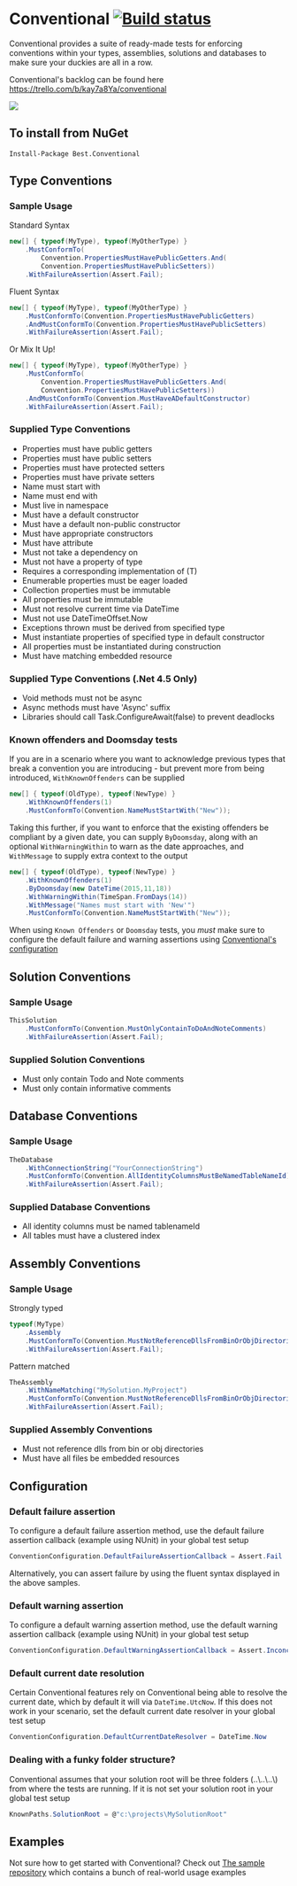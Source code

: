 Conventional [![Build status](https://ci.appveyor.com/api/projects/status/b34y026n60v9oe16?svg=true)](https://ci.appveyor.com/project/andrewabest/conventional)
============

Conventional provides a suite of ready-made tests for enforcing conventions within your types, assemblies, solutions and databases to make sure your duckies are all in a row.

Conventional's backlog can be found here https://trello.com/b/kay7a8Ya/conventional

![](https://raw.github.com/andrewabest/Conventional/master/duck.png)

## To install from NuGet

    Install-Package Best.Conventional

## Type Conventions

### Sample Usage

Standard Syntax
```c#
new[] { typeof(MyType), typeof(MyOtherType) }
    .MustConformTo(
        Convention.PropertiesMustHavePublicGetters.And(
        Convention.PropertiesMustHavePublicSetters))
    .WithFailureAssertion(Assert.Fail);
```

Fluent Syntax
```c#
new[] { typeof(MyType), typeof(MyOtherType) }
    .MustConformTo(Convention.PropertiesMustHavePublicGetters)
    .AndMustConformTo(Convention.PropertiesMustHavePublicSetters)
    .WithFailureAssertion(Assert.Fail);
```

Or Mix It Up!
```c#
new[] { typeof(MyType), typeof(MyOtherType) }
    .MustConformTo(
        Convention.PropertiesMustHavePublicGetters.And(
        Convention.PropertiesMustHavePublicSetters))
    .AndMustConformTo(Convention.MustHaveADefaultConstructor)
    .WithFailureAssertion(Assert.Fail);
```

### Supplied Type Conventions

- Properties must have public getters
- Properties must have public setters
- Properties must have protected setters
- Properties must have private setters
- Name must start with
- Name must end with
- Must live in namespace
- Must have a default constructor
- Must have a default non-public constructor
- Must have appropriate constructors
- Must have attribute
- Must not take a dependency on
- Must not have a property of type
- Requires a corresponding implementation of (T)
- Enumerable properties must be eager loaded
- Collection properties must be immutable
- All properties must be immutable
- Must not resolve current time via DateTime
- Must not use DateTimeOffset.Now
- Exceptions thrown must be derived from specified type
- Must instantiate properties of specified type in default constructor
- All properties must be instantiated during construction
- Must have matching embedded resource

### Supplied Type Conventions (.Net 4.5 Only)

- Void methods must not be async
- Async methods must have 'Async' suffix
- Libraries should call Task.ConfigureAwait(false) to prevent deadlocks

### Known offenders and Doomsday tests

If you are in a scenario where you want to acknowledge previous types that break a convention you are introducing - but prevent more from being introduced, `WithKnownOffenders` can be supplied

```c#
new[] { typeof(OldType), typeof(NewType) }
    .WithKnownOffenders(1)
    .MustConformTo(Convention.NameMustStartWith("New"));
```

Taking this further, if you want to enforce that the existing offenders be compliant by a given date, you can supply `ByDoomsday`, along with an optional `WithWarningWithin` to warn as the date approaches, and `WithMessage` to supply extra context to the output

```c#
new[] { typeof(OldType), typeof(NewType) }
    .WithKnownOffenders(1)
    .ByDoomsday(new DateTime(2015,11,18))
    .WithWarningWithin(TimeSpan.FromDays(14))
    .WithMessage("Names must start with 'New'")
    .MustConformTo(Convention.NameMustStartWith("New"));
```

When using `Known Offenders` or `Doomsday` tests, you *must* make sure to configure the default failure and warning assertions using [Conventional's configuration](#configuration)

## Solution Conventions

### Sample Usage

```c#
ThisSolution
    .MustConformTo(Convention.MustOnlyContainToDoAndNoteComments)
    .WithFailureAssertion(Assert.Fail);
```

### Supplied Solution Conventions

- Must only contain Todo and Note comments
- Must only contain informative comments

## Database Conventions

### Sample Usage

```c#
TheDatabase
    .WithConnectionString("YourConnectionString")
    .MustConformTo(Convention.AllIdentityColumnsMustBeNamedTableNameId)
    .WithFailureAssertion(Assert.Fail);
```

### Supplied Database Conventions

- All identity columns must be named tablenameId
- All tables must have a clustered index

## Assembly Conventions

### Sample Usage

Strongly typed
```c#
typeof(MyType)
	.Assembly
	.MustConformTo(Convention.MustNotReferenceDllsFromBinOrObjDirectories)
    .WithFailureAssertion(Assert.Fail);
```

Pattern matched
```c#
TheAssembly
	.WithNameMatching("MySolution.MyProject")
	.MustConformTo(Convention.MustNotReferenceDllsFromBinOrObjDirectories)
    .WithFailureAssertion(Assert.Fail);
```

### Supplied Assembly Conventions

- Must not reference dlls from bin or obj directories
- Must have all files be embedded resources

## Configuration

### Default failure assertion

To configure a default failure assertion method, use the default failure assertion callback (example using NUnit) in your global test setup
```c#
ConventionConfiguration.DefaultFailureAssertionCallback = Assert.Fail
```

Alternatively, you can assert failure by using the fluent syntax displayed in the above samples.

### Default warning assertion

To configure a default warning assertion method, use the default warning assertion callback (example using NUnit) in your global test setup
```c#
ConventionConfiguration.DefaultWarningAssertionCallback = Assert.Inconclusive
```

### Default current date resolution

Certain Conventional features rely on Conventional being able to resolve the current date, which by default it will via `DateTime.UtcNow`. If this does not work in your scenario, set the default current date resolver in your global test setup 
```c#
ConventionConfiguration.DefaultCurrentDateResolver = DateTime.Now
```

### Dealing with a funky folder structure?

Conventional assumes that your solution root will be three folders (..\\..\\..\\) from where the tests are running. If it is not set your solution root in your global test setup
```c#
KnownPaths.SolutionRoot = @"c:\projects\MySolutionRoot"
```

## Examples

Not sure how to get started with Conventional? Check out [The sample repository](https://github.com/andrewabest/Conventional.Samples) which contains a bunch of real-world usage examples
